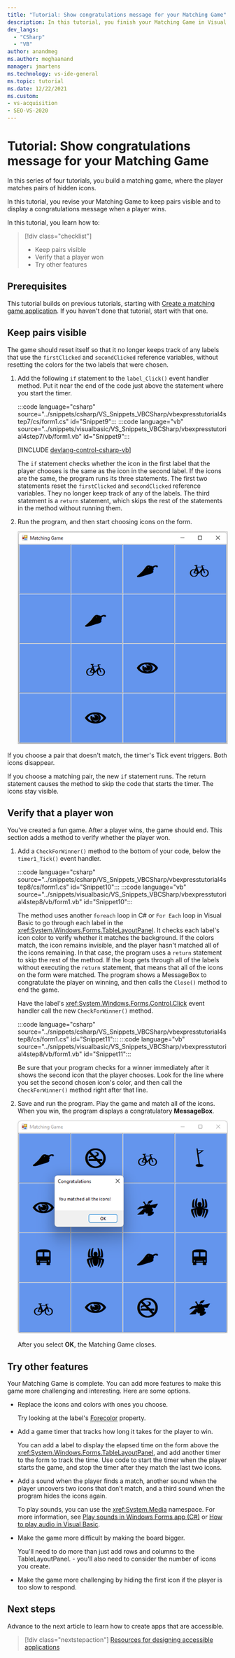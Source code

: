 ```yaml
---
title: "Tutorial: Show congratulations message for your Matching Game"
description: In this tutorial, you finish your Matching Game in Visual Studio using C# or VB Windows Forms. The game keeps pairs visible and displays a congratulations message.
dev_langs:
  - "CSharp"
  - "VB"
author: anandmeg
ms.author: meghaanand
manager: jmartens
ms.technology: vs-ide-general
ms.topic: tutorial
ms.date: 12/22/2021
ms.custom: 
- vs-acquisition
- SEO-VS-2020
---
```


# Tutorial: Show congratulations message for your Matching Game

In this series of four tutorials, you build a matching game, where the player matches pairs of hidden icons.

In this tutorial, you revise your Matching Game to keep pairs visible and to display a congratulations message when a player wins.

In this tutorial, you learn how to:

> [!div class="checklist"]
> - Keep pairs visible
> - Verify that a player won
> - Try other features

## Prerequisites

This tutorial builds on previous tutorials, starting with [Create a matching game application](tutorial-windows-forms-create-match-game.md).
If you haven't done that tutorial, start with that one.

## Keep pairs visible

The game should reset itself so that it no longer keeps track of any labels that use the `firstClicked` and `secondClicked` reference variables, without resetting the colors for the two labels that were chosen.

1. Add the following `if` statement to the `label_Click()` event handler method.
   Put it near the end of the code just above the statement where you start the timer.

   :::code language="csharp" source="../snippets/csharp/VS_Snippets_VBCSharp/vbexpresstutorial4step7/cs/form1.cs" id="Snippet9":::
   :::code language="vb" source="../snippets/visualbasic/VS_Snippets_VBCSharp/vbexpresstutorial4step7/vb/form1.vb" id="Snippet9":::

   [!INCLUDE [devlang-control-csharp-vb](./includes/devlang-control-csharp-vb.md)]

   The `if` statement checks whether the icon in the first label that the player chooses is the same as the icon in the second label.
   If the icons are the same, the program runs its three statements.
   The first two statements reset the `firstClicked` and `secondClicked` reference variables.
   They no longer keep track of any of the labels.
   The third statement is a `return` statement, which skips the rest of the statements in the method without running them.

1. Run the program, and then start choosing icons on the form.

   ![Screenshot of the Matching Game that you create in this tutorial.](../ide/media/tutorial-windows-forms-create-match-game/match-game-final.png)

If you choose a pair that doesn't match, the timer's Tick event triggers.
Both icons disappear.

If you choose a matching pair, the new `if` statement runs.
The return statement causes the method to skip the code that starts the timer.
The icons stay visible.

## Verify that a player won

You've created a fun game.
After a player wins, the game should end.
This section adds a method to verify whether the player won.

1. Add a `CheckForWinner()` method to the bottom of your code, below the `timer1_Tick()` event handler.

   :::code language="csharp" source="../snippets/csharp/VS_Snippets_VBCSharp/vbexpresstutorial4step8/cs/form1.cs" id="Snippet10":::
   :::code language="vb" source="../snippets/visualbasic/VS_Snippets_VBCSharp/vbexpresstutorial4step8/vb/form1.vb" id="Snippet10":::

   The method uses another `foreach` loop in C# or `For Each` loop in Visual Basic to go through each label in the <xref:System.Windows.Forms.TableLayoutPanel>.
   It checks each label's icon color to verify whether it matches the background.
   If the colors match, the icon remains invisible, and the player hasn't matched all of the icons remaining.
   In that case, the program uses a `return` statement to skip the rest of the method.
   If the loop gets through all of the labels without executing the `return` statement, that means that all of the icons on the form were matched.
   The program shows a MessageBox to congratulate the player on winning, and then calls the `Close()` method to end the game.

   Have the label's <xref:System.Windows.Forms.Control.Click> event handler call the new `CheckForWinner()` method.

   :::code language="csharp" source="../snippets/csharp/VS_Snippets_VBCSharp/vbexpresstutorial4step8/cs/form1.cs" id="Snippet11":::
   :::code language="vb" source="../snippets/visualbasic/VS_Snippets_VBCSharp/vbexpresstutorial4step8/vb/form1.vb" id="Snippet11":::

   Be sure that your program checks for a winner immediately after it shows the second icon that the player chooses. Look for the line where you set the second chosen icon's color, and then call the `CheckForWinner()` method right after that line.

1. Save and run the program. Play the game and match all of the icons. When you win, the program displays a congratulatory **MessageBox**.

   ![Matching game with MessageBox](../ide/media/tutorial-windows-forms-match-game-play/match-game-congratulations.png)

   After you select **OK**, the Matching Game closes.

## Try other features

Your Matching Game is complete.
You can add more features to make this game more challenging and interesting.
Here are some options.

- Replace the icons and colors with ones you choose.

  Try looking at the label's [Forecolor](<xref:System.Windows.Forms.Control.ForeColor%2A>) property.

- Add a game timer that tracks how long it takes for the player to win.

  You can add a label to display the elapsed time on the form above the <xref:System.Windows.Forms.TableLayoutPanel>, and add another timer to the form to track the time.
  Use code to start the timer when the player starts the game, and stop the timer after they match the last two icons.

- Add a sound when the player finds a match, another sound when the player uncovers two icons that don't match, and a third sound when the program hides the icons again.

  To play sounds, you can use the <xref:System.Media> namespace. For more information, see [Play sounds in Windows Forms app (C#)](https://www.youtube.com/watch?v=qOh4ooHg1UU&feature=youtu.be) or [How to play audio in Visual Basic](https://www.youtube.com/watch?v=-4oPDeQrtMs&feature=youtu.be).

- Make the game more difficult by making the board bigger.

  You'll need to do more than just add rows and columns to the TableLayoutPanel. - you'll also need to consider the number of icons you create.

- Make the game more challenging by hiding the first icon if the player is too slow to respond.

## Next steps

Advance to the next article to learn how to create apps that are accessible.
> [!div class="nextstepaction"]
> [Resources for designing accessible applications](/reference/resources-for-designing-accessible-applications.md)

